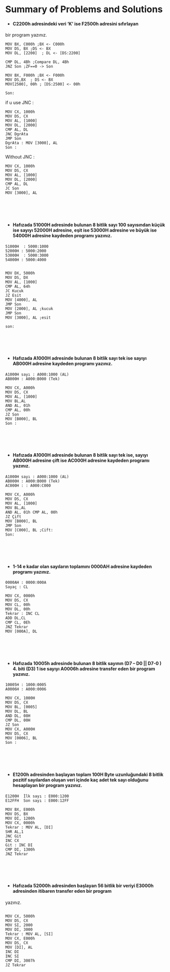 
# Summary of Problems and Solutions


* #### C2200h adresindeki veri ‘K’ ise F2500h adresini sıfırlayan 
bir program yazınız.

```assembly
MOV BX, C000h ;BX <- C000h 
MOV DS, BX ;DS <- BX 
MOV DL, [2200]  ; DL <- [DS:2200]

CMP DL, 4Bh ;Compare DL, 4Bh
JNZ Son ;ZF==0 -> Son

MOV BX, F000h ;BX <- F000h
MOV DS,BX  ; DS <- BX
MOV[2500], 00h ; [DS:2500] <- 00h

Son:
```

if u use JNC :
```assembly
MOV CX, 1000h 
MOV DS, CX 
MOV AL, [1000] 
MOV DL, [2000] 
CMP AL, DL 
JNC DgrAta 
JMP Son
DgrAta : MOV [3000], AL 
Son :

```

Without JNC :

```assembly
MOV CX, 1000h 
MOV DS, CX 
MOV AL, [1000] 
MOV DL, [2000] 
CMP AL, DL
JC Son
MOV [3000], AL

```
<br>
<br>
<br>

* #### Hafızada 51000H adresinde bulunan 8 bitlik sayı 100 sayısından küçük ise sayıyı 52000H adresine, eşit ise 53000H adresine ve büyük ise 54000H adresine kaydeden programı yazınız.

```
51000H  : 5000:1000
52000H : 5000:2000 
53000H  : 5000:3000 
54000H : 5000:4000
  
```
```assembly
MOV DX, 5000h 
MOV DS, DX 
MOV AL, [1000] 
CMP AL, 64h
JC Kucuk
JZ Esit
MOV [4000], AL 
JMP Son
MOV [2000], AL ;kucuk
JMP Son 
MOV [3000], AL ;esit

son:
```
<br>
<br>
<br>



* #### Hafızada A1000H adresinde bulunan 8 bitlik sayı tek ise sayıyı AB000H adresine kaydeden programı yazınız.

```
A1000H sayı : A000:1000 (AL) 
AB000H : A000:B000 (Tek)
```
```assembly
MOV CX, A000h 
MOV DS, CX 
MOV AL, [1000] 
MOV BL,AL 
AND AL, 01h 
CMP AL, 00h
JZ Son
MOV [B000], BL
Son :
```
<br>
<br>
<br>


* #### Hafızada A1000H adresinde bulunan 8 bitlik sayı tek ise, sayıyı AB000H adresine çift ise AC000H adresine kaydeden programı yazınız.

```
A1000H sayı : A000:1000 (AL) 
AB000H : A000:B000 (Tek)
AC000H : : A000:C000
```
```assembly
MOV CX, A000h 
MOV DS, CX 
MOV AL, [1000] 
MOV BL,AL 
AND AL, 01h CMP AL, 00h
JZ Çift
MOV [B000], BL
JMP Son
MOV [C000], BL ;Cift:
Son:
```

<br>
<br>
<br>

* #### 1-14 e kadar olan sayıların toplamını 0000AH adresine kaydeden programı yazınız.

```
0000AH : 0000:000A
Sayaç : CL
```

```assembly
MOV CX, 0000h 
MOV DS, CX 
MOV CL, 00h 
MOV DL, 00h
Tekrar : INC CL
ADD DL,CL
CMP CL, 0Eh 
JNZ Tekrar 
MOV [000A], DL

```

<br>
<br>
<br>

* #### Hafızada 10005h adresinde bulunan 8 bitlik sayının (D7 – D0 || D7-0 ) 4. biti (D3) 1 ise sayıyı A0006h adresine transfer eden bir program yazınız.

```
10005H : 1000:0005 
A0006H : A000:0006
```

```assembly
MOV CX, 1000H 
MOV DS, CX 
MOV BL, [0005] 
MOV DL, BL
AND DL, 08H 
CMP DL, 00H 
JZ Son
MOV CX, A000H 
MOV DS, CX 
MOV [0006], BL
Son :
```
<br>
<br>
<br>


* #### E1200h adresinden başlayan toplam 100H Byte uzunluğundaki 8 bitlik pozitif sayılardan oluşan veri içinde kaç adet tek sayı olduğunu hesaplayan bir program yazınız.

```
E1200H  İlk sayı : E000:1200
E12FFH  Son sayı : E000:12FF
```

```assembly
MOV BX, E000h 
MOV DS, BX 
MOV DI, 1200h 
MOV CX, 0000h 
Tekrar : MOV AL, [DI] 
SHR AL,1
JNC Git
INC CX
Git : INC DI
CMP DI, 1300h 
JNZ Tekrar

```
<br>
<br>
<br>

* #### Hafızada 52000h adresinden başlayan 56 bitlik bir veriyi E3000h adresinden itibaren transfer eden bir program
yazınız.

```assembly

MOV CX, 5000h 
MOV DS, CX 
MOV SI, 2000 
MOV DI, 3000
Tekrar : MOV AL, [SI] 
MOV CX, E000h 
MOV DS, CX 
MOV [DI], AL
INC DI
INC SI
CMP DI, 3007h 
JZ Tekrar

```

